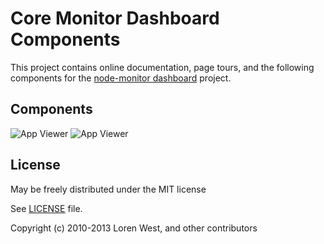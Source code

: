 Core Monitor Dashboard Components
=================================

This project contains online documentation, page tours, and the following components for the [node-monitor dashboard](http://lorenwest.github.io/node-monitor) project.

Components
----------

<img src="http://lorenwest.github.io/node-monitor/img/icons/all_1.png" title="App Viewer">
<img src="http://lorenwest.github.io/node-monitor/img/icons/all_2.png" title="App Viewer">


License
-------

May be freely distributed under the MIT license

See [LICENSE](https://github.com/lorenwest/core-monitor/blob/master/LICENSE) file.

Copyright (c) 2010-2013 Loren West, and other contributors